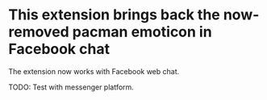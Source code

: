 # This extension brings back the now-removed pacman emoticon in Facebook chat
The extension now works with Facebook web chat. 

TODO: Test with messenger platform.

